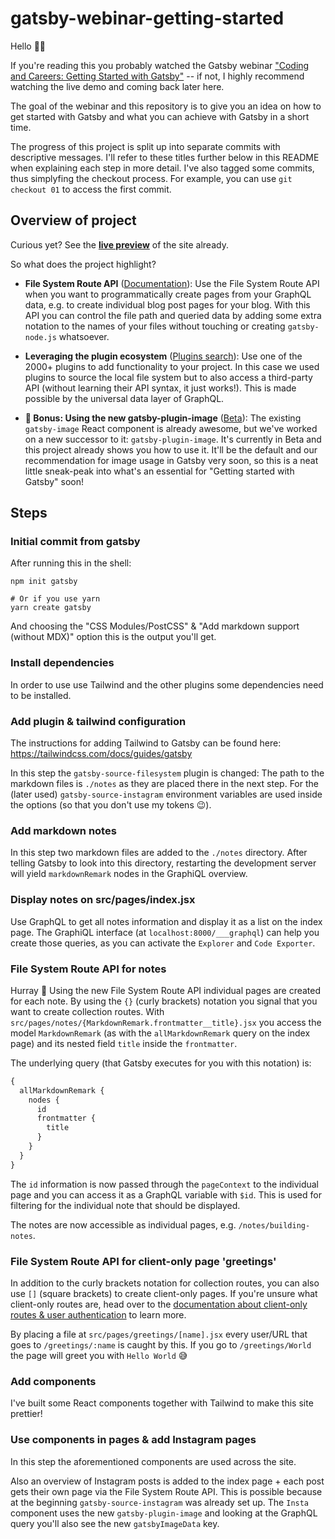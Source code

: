 # gatsby-webinar-getting-started

Hello 👋🏻

If you're reading this you probably watched the Gatsby webinar ["Coding and Careers: Getting Started with Gatsby"](https://www.gatsbyjs.com/gatsby-coding-careers/) -- if not, I highly recommend watching the live demo and coming back later here.

The goal of the webinar and this repository is to give you an idea on how to get started with Gatsby and what you can achieve with Gatsby in a short time.

The progress of this project is split up into separate commits with descriptive messages. I'll refer to these titles further below in this README when explaining each step in more detail. I've also tagged some commits, thus simplyfing the checkout process. For example, you can use `git checkout 01` to access the first commit.

## Overview of project

Curious yet? See the [**live preview**](https://gatsbywebinargettingstarted.gtsb.io/) of the site already.

So what does the project highlight?

- **File System Route API** ([Documentation](https://www.gatsbyjs.com/docs/file-system-route-api/)): Use the File System Route API when you want to programmatically create pages from your GraphQL data, e.g. to create individual blog post pages for your blog. With this API you can control the file path and queried data by adding some extra notation to the names of your files without touching or creating `gatsby-node.js` whatsoever.

- **Leveraging the plugin ecosystem** ([Plugins search](https://www.gatsbyjs.com/plugins)): Use one of the 2000+ plugins to add functionality to your project. In this case we used plugins to source the local file system but to also access a third-party API (without learning their API syntax, it just works!). This is made possible by the universal data layer of GraphQL.

- **🧪 Bonus: Using the new gatsby-plugin-image** ([Beta](https://github.com/gatsbyjs/gatsby/discussions/27950)): The existing `gatsby-image` React component is already awesome, but we've worked on a new successor to it: `gatsby-plugin-image`. It's currently in Beta and this project already shows you how to use it. It'll be the default and our recommendation for image usage in Gatsby very soon, so this is a neat little sneak-peak into what's an essential for "Getting started with Gatsby" soon!

## Steps

### Initial commit from gatsby

After running this in the shell:

```shell
npm init gatsby

# Or if you use yarn
yarn create gatsby
```

And choosing the "CSS Modules/PostCSS" & "Add markdown support (without MDX)" option this is the output you'll get.

### Install dependencies

In order to use use Tailwind and the other plugins some dependencies need to be installed.

### Add plugin & tailwind configuration

The instructions for adding Tailwind to Gatsby can be found here: https://tailwindcss.com/docs/guides/gatsby

In this step the `gatsby-source-filesystem` plugin is changed: The path to the markdown files is `./notes` as they are placed there in the next step. For the (later used) `gatsby-source-instagram` environment variables are used inside the options (so that you don't use my tokens 😉).

### Add markdown notes

In this step two markdown files are added to the `./notes` directory. After telling Gatsby to look into this directory, restarting the development server will yield `markdownRemark` nodes in the GraphiQL overview.

### Display notes on src/pages/index.jsx

Use GraphQL to get all notes information and display it as a list on the index page. The GraphiQL interface (at `localhost:8000/___graphql`) can help you create those queries, as you can activate the `Explorer` and `Code Exporter`.

### File System Route API for notes

Hurray 🎉 Using the new File System Route API individual pages are created for each note. By using the `{}` (curly brackets) notation you signal that you want to create collection routes. With `src/pages/notes/{MarkdownRemark.frontmatter__title}.jsx` you access the model `MarkdownRemark` (as with the `allMarkdownRemark` query on the index page) and its nested field `title` inside the `frontmatter`.

The underlying query (that Gatsby executes for you with this notation) is:

```graphql
{
  allMarkdownRemark {
    nodes {
      id
      frontmatter {
        title
      }
    }
  }
}
```

The `id` information is now passed through the `pageContext` to the individual page and you can access it as a GraphQL variable with `$id`. This is used for filtering for the individual note that should be displayed.

The notes are now accessible as individual pages, e.g. `/notes/building-notes`.

### File System Route API for client-only page 'greetings'

In addition to the curly brackets notation for collection routes, you can also use `[]` (square brackets) to create client-only pages. If you're unsure what client-only routes are, head over to the [documentation about client-only routes & user authentication](https://www.gatsbyjs.com/docs/client-only-routes-and-user-authentication/) to learn more.

By placing a file at `src/pages/greetings/[name].jsx` every user/URL that goes to `/greetings/:name` is caught by this. If you go to `/greetings/World` the page will greet you with `Hello World` 😅

### Add components

I've built some React components together with Tailwind to make this site prettier!

### Use components in pages & add Instagram pages

In this step the aforementioned components are used across the site.

Also an overview of Instagram posts is added to the index page + each post gets their own page via the File System Route API. This is possible because at the beginning `gatsby-source-instagram` was already set up. The `Insta` component uses the new `gatsby-plugin-image` and looking at the GraphQL query you'll also see the new `gatsbyImageData` key.
